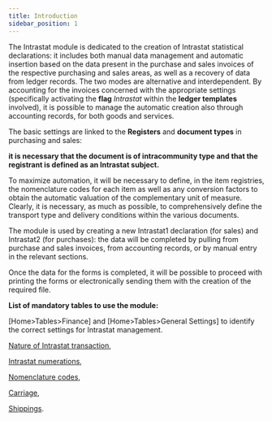 ```yaml
---
title: Introduction
sidebar_position: 1
---
```


The Intrastat module is dedicated to the creation of Intrastat statistical declarations: it includes both manual data management and automatic insertion based on the data present in the purchase and sales invoices of the respective purchasing and sales areas, as well as a recovery of data from ledger records. The two modes are alternative and interdependent. By accounting for the invoices concerned with the appropriate settings (specifically activating the **flag** *Intrastat* within the **ledger templates** involved), it is possible to manage the automatic creation also through accounting records, for both goods and services.

The basic settings are linked to the **Registers** and **document types** in purchasing and sales: 

**it is necessary that the document is of intracommunity type and that the registrant is defined as an Intrastat subject.**

To maximize automation, it will be necessary to define, in the item registries, the nomenclature codes for each item as well as any conversion factors to obtain the automatic valuation of the complementary unit of measure. Clearly, it is necessary, as much as possible, to comprehensively define the transport type and delivery conditions within the various documents.

The module is used by creating a new Intrastat1 declaration (for sales) and Intrastat2 (for purchases): the data will be completed by pulling from purchase and sales invoices, from accounting records, or by manual entry in the relevant sections.

Once the data for the forms is completed, it will be possible to proceed with printing the forms or electronically sending them with the creation of the required file.

**List of mandatory tables to use the module:**

[Home>Tables>Finance] and [Home>Tables>General Settings] to identify the correct settings for Intrastat management.

[Nature of Intrastat transaction](/docs/configurations/tables/finance/nature-of-intrastat-transaction), 

[Intrastat numerations](/docs/configurations/tables/fluentis-numerations), 

[Nomenclature codes](/docs/configurations/tables/finance/nomenclature-codes), 

[Carriage](/docs/configurations/tables/general-settings/carriages), 

[Shippings](/docs/configurations/tables/general-settings/shipments).